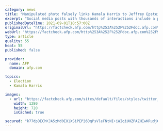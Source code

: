```yaml
---
category: news
title: "Manipulated photo falsely links Kamala Harris to Jeffrey Epstein"
excerpt: "Social media posts with thousands of interactions include a photo tying US Vice President Kamala Harris to disgraced financier and convicted sex offender Jeffrey Epstein. But a reverse image search found that the photograph has been digitally manipulated to include Epstein instead of Harris' husband Douglas Emhoff."
publishedDateTime: 2021-09-01T18:57:00Z
originalUrl: "https://factcheck.afp.com/http%253A%252F%252Fdoc.afp.com%252F9LY982-1"
webUrl: "https://factcheck.afp.com/http%253A%252F%252Fdoc.afp.com%252F9LY982-1"
type: article
quality: 55
heat: 55
published: false

provider:
  name: AFP
  domain: afp.com

topics:
  - Election
  - Kamala Harris

images:
  - url: "https://factcheck.afp.com/sites/default/files/styles/twitter_card/public/medias/factchecking/g2/2021-09/f49a2ff553f4286c5cf363ff23cce0d8.jpeg?itok=OnCdKm9J"
    width: 1280
    height: 720
    isCached: true

secured: "k77dpDEChKJA5zMd0EO1XSiPEP26DqPsVleFNtNI+iWIqiUHZPAZHIwKRudj6q7LnwsUOokmmZgG0mMcMyLwRYMRynvqO0LRP0q/1qgHQlUbzCGniI28y6dWJFRvHJgEEX0dyagBwk1yItf9DB8Rpy3ltcg4RzGDHenUUBvOMtGWXgpPz+mp7lMVo/ifIKcPNrgIMHGRYMYXVf5fTvMQb6UtRbuqEu2uHniNpac0vDZM4mZMV7HyeH6O25JLyctmP//OwQ6CID1Tc5flrxf23UwL3P/cvmSl9rGmqY5FBjbsyrjNEMRsnAufRL+uZh/Qv6pvZbX6ziirFCPZBR64XdA+GniSEKau+Ad+TZ+X52w=;btwIkdaW+frGUonkvOvx8A=="
---
```


